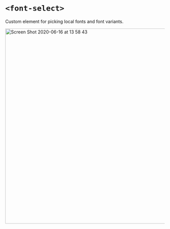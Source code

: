 # `<font-select>`

Custom element for picking local fonts and font variants.

<img width="616" alt="Screen Shot 2020-06-16 at 13 58 43" src="https://user-images.githubusercontent.com/145676/84787303-1d7c8b00-afee-11ea-945a-2bcdce2f79a6.png">
